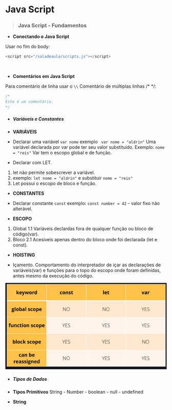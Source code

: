 # **Java Script**

> ### **Java Script - Fundamentos**

- **Conectando o Java Script**

Usar no fim do body:
```javascript
<script src="/saladeaula/scripts.js"></script>
```
<br>

- **Comentários em Java Script**

Para comentário de linha usar o ```\\```
Comentário de múltiplas linhas /* */:
```javascript
/*
Este é um comentário.
*/
```

- ##### **Variáveis e Constantes**

- **VARIÁVEIS**

- Declarar uma variável ```var nome``` exemplo ``` var nome = "aldrin"```
Uma variável declarada por var pode ter seu valor substituído.
Exemplo: ```nome = "reis"```
Var tem o escopo global e de função.

- Declarar com LET.
1. let não permite sobescrever a variável.
2. exemplo: ```let nome = "aldrin"``` e substituir ```nome = "reis"```
3. Let possui o escopo de bloco e função.

- **CONSTANTES**

- Declarar constante ```const``` exemplo: ```const number = 42``` - valor fixo não alterável.

- **ESCOPO**

1. Global
    1.1 Variáveis declardas fora de qualquer função ou bloco de código(var).
2. Bloco
    2.1 Acesíveis apenas dentro do bloco onde foi declarada (let e const).

- **HOISTING**

- Içamento.
Comportamento do interpretador de içar as declarações de variáveis(var) e funções para o topo do escopo onde foram definidas, antes mesmo da execução do código.

![Escopos Js](/JAVASCRIPT/img/escopos1.png)

- ##### **Tipos de Dados**

- **Tipos Primitivos**
String - Number - boolean - null - undefined

- **String**


